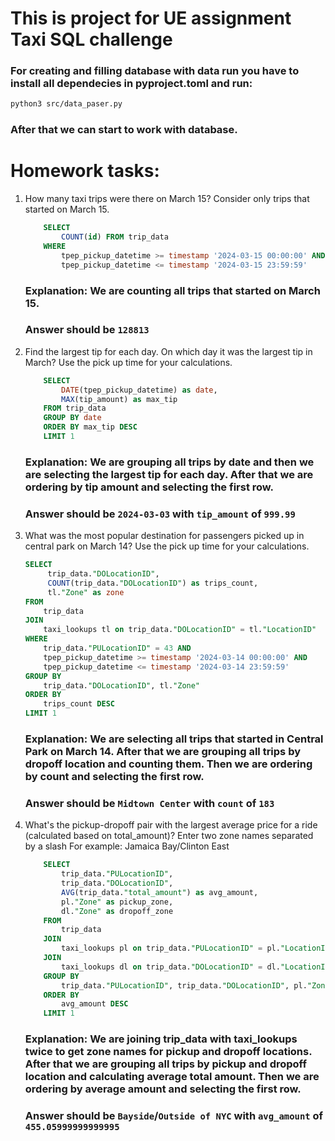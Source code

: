 # This is project for UE assignment Taxi SQL challenge

### For creating and filling database with data run you have to install all dependecies in pyproject.toml and run:
```bash
python3 src/data_paser.py
```

### After that we can start to work with database.


# Homework tasks:

1. How many taxi trips were there on March 15? Consider only trips that started on March 15.
    ```sql
        SELECT 
            COUNT(id) FROM trip_data
        WHERE
            tpep_pickup_datetime >= timestamp '2024-03-15 00:00:00' AND
            tpep_pickup_datetime <= timestamp '2024-03-15 23:59:59'
    ```
    ### Explanation: We are counting all trips that started on March 15.
    ### Answer should be `128813`
2. Find the largest tip for each day. On which day it was the largest tip in March? Use the pick up time for your calculations.
    ```sql
        SELECT
            DATE(tpep_pickup_datetime) as date,
            MAX(tip_amount) as max_tip
        FROM trip_data
        GROUP BY date
        ORDER BY max_tip DESC
        LIMIT 1
    ```
    ### Explanation: We are grouping all trips by date and then we are selecting the largest tip for each day. After that we are ordering by tip amount and selecting the first row.
    ### Answer should be `2024-03-03` with `tip_amount` of `999.99`
3. What was the most popular destination for passengers picked up in central park on March 14? Use the pick up time for your calculations.
    ```sql
    SELECT
         trip_data."DOLocationID",
         COUNT(trip_data."DOLocationID") as trips_count,
         tl."Zone" as zone
    FROM
        trip_data
    JOIN 
        taxi_lookups tl on trip_data."DOLocationID" = tl."LocationID"
    WHERE
        trip_data."PULocationID" = 43 AND
        tpep_pickup_datetime >= timestamp '2024-03-14 00:00:00' AND
        tpep_pickup_datetime <= timestamp '2024-03-14 23:59:59'
    GROUP BY 
        trip_data."DOLocationID", tl."Zone"
    ORDER BY 
        trips_count DESC
    LIMIT 1
    ```
    ### Explanation: We are selecting all trips that started in Central Park on March 14. After that we are grouping all trips by dropoff location and counting them. Then we are ordering by count and selecting the first row.
    ### Answer should be `Midtown Center` with `count` of `183`
4. What's the pickup-dropoff pair with the largest average price for a ride (calculated based on total_amount)? Enter two zone names separated by a slash For example: Jamaica Bay/Clinton East
    ```sql
        SELECT
            trip_data."PULocationID",
            trip_data."DOLocationID",
            AVG(trip_data."total_amount") as avg_amount,
            pl."Zone" as pickup_zone,
            dl."Zone" as dropoff_zone
        FROM
            trip_data
        JOIN
            taxi_lookups pl on trip_data."PULocationID" = pl."LocationID"
        JOIN
            taxi_lookups dl on trip_data."DOLocationID" = dl."LocationID"
        GROUP BY
            trip_data."PULocationID", trip_data."DOLocationID", pl."Zone", dl."Zone"
        ORDER BY
            avg_amount DESC
        LIMIT 1
    ```
    ### Explanation: We are joining trip_data with taxi_lookups twice to get zone names for pickup and dropoff locations. After that we are grouping all trips by pickup and dropoff location and calculating average total amount. Then we are ordering by average amount and selecting the first row.
    ### Answer should be `Bayside`/`Outside of NYC` with `avg_amount` of `455.05999999999995`